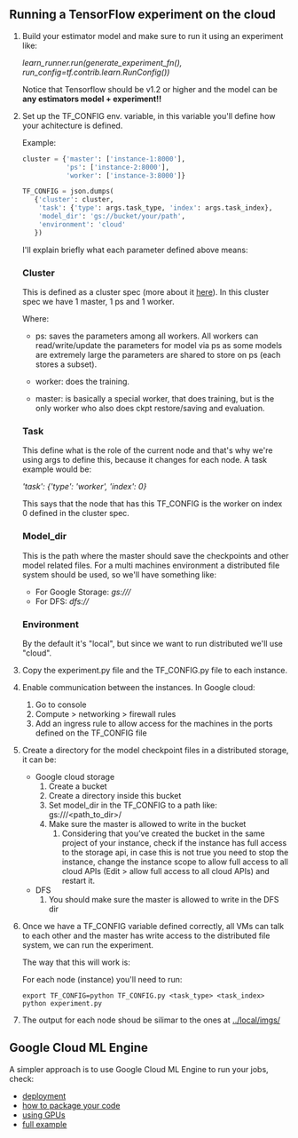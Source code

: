## Running a TensorFlow experiment on the cloud

1. Build your estimator model and make sure to run it using an
   experiment like:
   
   *learn_runner.run(generate_experiment_fn(), run_config=tf.contrib.learn.RunConfig())*

	Notice that Tensorflow should be v1.2 or higher and
	the model can be **any estimators model + experiment!!**

2. Set up the TF_CONFIG env. variable, in this variable you'll define
   how your achitecture is defined.
   
   Example:

   ```python
   cluster = {'master': ['instance-1:8000'],
              'ps': ['instance-2:8000'],
              'worker': ['instance-3:8000']}

   TF_CONFIG = json.dumps(
	  {'cluster': cluster,
	   'task': {'type': args.task_type, 'index': args.task_index},
	   'model_dir': 'gs://bucket/your/path',
	   'environment': 'cloud'
	  })
   ```

   I'll explain briefly what each parameter defined above means:

   ### Cluster
   
   This is defined as a cluster spec (more about it [here](https://www.tensorflow.org/deploy/distributed)).
   In this cluster spec we have 1 master, 1 ps and 1 worker.
   
   Where:
   
	* ps: saves the parameters among all workers.
	All workers can read/write/update the parameters for model via ps
	as some models are extremely large the parameters are shared to
	store on ps (each stores a subset).
	
	* worker: does the training.
	
	* master: is basically a special worker, that does training, but
	is the only worker who also does ckpt restore/saving and evaluation.
   
   ### Task
   
   This define what is the role of the current node and
   that's why we're using args to define this, because it changes
   for each node. A task example would be: 
   
   *'task': {'type': 'worker', 'index': 0}*
   
   This says that the node that has this TF_CONFIG is the worker on
   index 0 defined in the cluster spec.
   
   ### Model_dir
   
   This is the path where the master should save the checkpoints and
   other model related files. For a multi machines environment
   a distributed file system should be used, so we'll have something like:
   
   * For Google Storage: *gs://<bucket>/<path>*
   * For DFS: *dfs://<path>*
   
   ### Environment
   
   By the default it's "local", but since we want to run distributed
   we'll use "cloud".
 
3. Copy the experiment.py file and the TF_CONFIG.py file to each
   instance.

4. Enable communication between the instances. In Google cloud:
   
   1. Go to console  
   2. Compute > networking > firewall rules  
   3. Add an ingress rule to allow access for the machines in
      the ports defined on the TF_CONFIG file  

5. Create a directory for the model checkpoint files in a distributed
   storage, it can be:

   * Google cloud storage
      1. Create a bucket
      2. Create a directory inside this bucket
      3. Set model_dir in the TF_CONFIG to a path like: gs://<bucket>/<path_to_dir>/
      4. Make sure the master is allowed to write in the bucket
         1. Considering that you’ve created the bucket in the
            same project of your instance, check if the instance
	    has full access to the storage api, in case
	    this is not true you need to stop the
            instance, change the instance scope to allow full
            access to all cloud APIs
            (Edit > allow full access to all cloud APIs) and restart it.
   * DFS
      1. You should make sure the master is allowed to write 
         in the DFS dir

3. Once we have a TF_CONFIG variable defined correctly, all VMs can
   talk to each other and the master has write access to the
   distributed file system, we can run the experiment.  
   
   The way that this will work is:
   
   For each node (instance) you'll need to run:
   
   `export TF_CONFIG=python TF_CONFIG.py <task_type> <task_index>`  
   `python experiment.py`
   
4. The output for each node shoud be silimar to the ones at [../local/imgs/](https://github.com/mari-linhares/tensorflow-workshop/tree/master/code_samples/distributed_tensorflow/local/imgs)

## Google Cloud ML Engine

A simpler approach is to use Google Cloud ML Engine to run your jobs, check:

* [deployment](https://cloud.google.com/ml-engine/docs/how-tos/training-jobs)
* [how to package your code](https://cloud.google.com/ml-engine/docs/how-tos/packaging-trainer)
* [using GPUs](https://cloud.google.com/ml-engine/docs/how-tos/using-gpus)
* [full example](https://github.com/GoogleCloudPlatform/cloudml-samples/tree/master/census)

